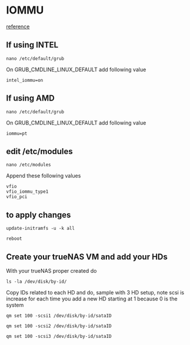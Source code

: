 # IOMMU
[reference](https://pve.proxmox.com/wiki/PCI(e)_Passthrough)
## If using INTEL
```
nano /etc/default/grub
```
On GRUB_CMDLINE_LINUX_DEFAULT add following value
```
intel_iommu=on
```
## If using AMD
```
nano /etc/default/grub
```
On GRUB_CMDLINE_LINUX_DEFAULT add following value
```
iommu=pt
```
## edit /etc/modules
```
nano /etc/modules
```
Append these following values
```
vfio
vfio_iommu_type1
vfio_pci
```
## to apply changes
```
update-initramfs -u -k all
```
```
reboot
```
## Create your trueNAS VM and add your HDs
With your trueNAS proper created do

```
ls -la /dev/disk/by-id/
```
Copy IDs related to each HD and do, sample with 3 HD setup, note scsi is increase for each time you add a new HD starting at 1 because 0 is the system
```
qm set 100 -scsi1 /dev/disk/by-id/sataID
```
```
qm set 100 -scsi2 /dev/disk/by-id/sataID
```
```
qm set 100 -scsi3 /dev/disk/by-id/sataID
```